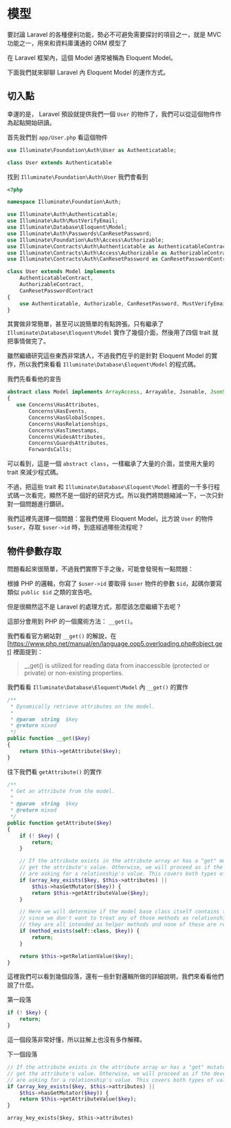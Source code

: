 # 模型

要討論 Laravel 的各種便利功能，勢必不可避免需要探討的項目之一，就是 MVC 功能之一，用來和資料庫溝通的 ORM 模型了

在 Laravel 框架內，這個 Model 通常被稱為 Eloquent Model。

下面我們就來聊聊 Laravel 內 Eloquent Model 的運作方式。

## 切入點

幸運的是， Laravel 預設就提供我們一個 `User` 的物件了，我們可以從這個物件作為起點開始研讀。

首先我們到 `app/User.php` 看這個物件

```php
use Illuminate\Foundation\Auth\User as Authenticatable;

class User extends Authenticatable
```

找到 `Illuminate\Foundation\Auth\User` 我們會看到

```php
<?php

namespace Illuminate\Foundation\Auth;

use Illuminate\Auth\Authenticatable;
use Illuminate\Auth\MustVerifyEmail;
use Illuminate\Database\Eloquent\Model;
use Illuminate\Auth\Passwords\CanResetPassword;
use Illuminate\Foundation\Auth\Access\Authorizable;
use Illuminate\Contracts\Auth\Authenticatable as AuthenticatableContract;
use Illuminate\Contracts\Auth\Access\Authorizable as AuthorizableContract;
use Illuminate\Contracts\Auth\CanResetPassword as CanResetPasswordContract;

class User extends Model implements
    AuthenticatableContract,
    AuthorizableContract,
    CanResetPasswordContract
{
    use Authenticatable, Authorizable, CanResetPassword, MustVerifyEmail;
}

```

其實做非常簡單，甚至可以說簡單的有點誇張。只有繼承了 `Illuminate\Database\Eloquent\Model` 實作了幾個介面，然後用了四個 trait 就把事情做完了。
 
雖然繼續研究這些東西非常誘人，不過我們在乎的是針對 Eloquent Model 的實作，所以我們來看看 `Illuminate\Database\Eloquent\Model` 的程式碼。
 
我們先看看他的宣告
 
 ```php
abstract class Model implements ArrayAccess, Arrayable, Jsonable, JsonSerializable, QueueableEntity, UrlRoutable
{
    use Concerns\HasAttributes,
        Concerns\HasEvents,
        Concerns\HasGlobalScopes,
        Concerns\HasRelationships,
        Concerns\HasTimestamps,
        Concerns\HidesAttributes,
        Concerns\GuardsAttributes,
        ForwardsCalls;
 ```
 
可以看到，這是一個 `abstract class`，一樣繼承了大量的介面，並使用大量的 trait 來減少程式碼。

不過，把這些 trait 和 `Illuminate\Database\Eloquent\Model` 裡面的一千多行程式碼一次看完，顯然不是一個好的研究方式。所以我們將問題縮減一下，一次只針對一個問題進行鑽研。

我們這裡先選擇一個問題：當我們使用 Eloquent Model，比方說 `User` 的物件 `$user`，存取 `$user->id` 時，到底經過哪些流程呢？

## 物件參數存取

問題看起來很簡單，不過我們實際下手之後，可能會發現有一點問題：

根據 PHP 的邏輯，你寫了 `$user->id` 要取得 `$user` 物件的參數 `$id`，起碼你要寫類似 `public $id` 之類的宣告吧。

但是很顯然這不是 Laravel 的處理方式，那麼該怎麼繼續下去呢？

這部分會用到 PHP 的一個魔術方法： `__get()`。

我們看看官方網站對 `__get()` 的解說，在 [https://www.php.net/manual/en/language.oop5.overloading.php#object.get] 裡面提到：

> __get() is utilized for reading data from inaccessible (protected or private) or non-existing properties.

我們看看 `Illuminate\Database\Eloquent\Model` 內 `__get()` 的實作

```php
/**
 * Dynamically retrieve attributes on the model.
 *
 * @param  string  $key
 * @return mixed
 */
public function __get($key)
{
    return $this->getAttribute($key);
}
```

往下我們看 `getAttribute()` 的實作

```php
/**
 * Get an attribute from the model.
 *
 * @param  string  $key
 * @return mixed
 */
public function getAttribute($key)
{
    if (! $key) {
        return;
    }

    // If the attribute exists in the attribute array or has a "get" mutator we will
    // get the attribute's value. Otherwise, we will proceed as if the developers
    // are asking for a relationship's value. This covers both types of values.
    if (array_key_exists($key, $this->attributes) ||
        $this->hasGetMutator($key)) {
        return $this->getAttributeValue($key);
    }

    // Here we will determine if the model base class itself contains this given key
    // since we don't want to treat any of those methods as relationships because
    // they are all intended as helper methods and none of these are relations.
    if (method_exists(self::class, $key)) {
        return;
    }

    return $this->getRelationValue($key);
}
```

這裡我們可以看到幾個段落，還有一些針對邏輯所做的詳細說明，我們來看看他們說了什麼。

第一段落

```php
if (! $key) {
    return;
}
```

這一個段落非常好懂，所以註解上也沒有多作解釋。

下一個段落

```php
// If the attribute exists in the attribute array or has a "get" mutator we will
// get the attribute's value. Otherwise, we will proceed as if the developers
// are asking for a relationship's value. This covers both types of values.
if (array_key_exists($key, $this->attributes) ||
    $this->hasGetMutator($key)) {
    return $this->getAttributeValue($key);
}
```
`array_key_exists($key, $this->attributes)`

